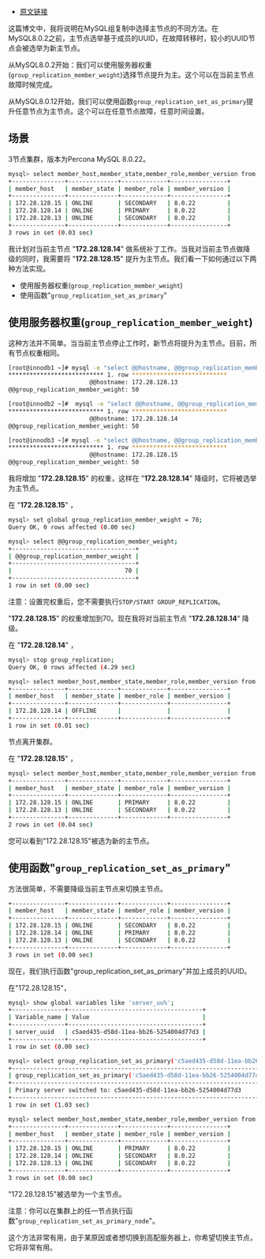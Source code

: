 - [原文链接](https://www.percona.com/blog/2021/01/11/mysql-group-replication-how-to-elect-the-new-primary-node/)

这篇博文中，我将说明在MySQL组复制中选择主节点的不同方法。在MySQL8.0.2之前，主节点选举基于成员的UUID，在故障转移时，较小的UUID节点会被选举为新主节点。

从MySQL8.0.2开始：我们可以使用服务器权重(`group_replication_member_weight`)选择节点提升为主。这个可以在当前主节点故障时候完成。

从MySQL8.0.12开始，我们可以使用函数`group_replication_set_as_primary`提升任意节点为主节点。这个可以在任意节点故障，任意时间设置。

## 场景

3节点集群，版本为Percona MySQL 8.0.22。

```bash
mysql> select member_host,member_state,member_role,member_version from performance_schema.replication_group_members;
+---------------+--------------+-------------+----------------+
| member_host   | member_state | member_role | member_version |
+---------------+--------------+-------------+----------------+
| 172.28.128.15 | ONLINE       | SECONDARY   | 8.0.22         |
| 172.28.128.14 | ONLINE       | PRIMARY     | 8.0.22         |
| 172.28.128.13 | ONLINE       | SECONDARY   | 8.0.22         |
+---------------+--------------+-------------+----------------+
3 rows in set (0.03 sec)
```

我计划对当前主节点 "**172.28.128.14**" 做系统补丁工作。当我对当前主节点做降级的同时，我需要将 "**172.28.128.15**" 提升为主节点。我们看一下如何通过以下两种方法实现。

- 使用服务器权重(`group_replication_member_weight`)
- 使用函数"`group_replication_set_as_primary`"

## 使用服务器权重(`group_replication_member_weight`)

这种方法并不简单。当当前主节点停止工作时，新节点将提升为主节点。目前，所有节点权重相同。

```bash
[root@innodb1 ~]# mysql -e "select @@hostname, @@group_replication_member_weight\G"
*************************** 1. row ***************************
                       @@hostname: 172.28.128.13
@@group_replication_member_weight: 50

[root@innodb2 ~]#  mysql -e "select @@hostname, @@group_replication_member_weight\G"
*************************** 1. row ***************************
                       @@hostname: 172.28.128.14
@@group_replication_member_weight: 50

[root@innodb3 ~]# mysql -e "select @@hostname, @@group_replication_member_weight\G"
*************************** 1. row ***************************
                       @@hostname: 172.28.128.15
@@group_replication_member_weight: 50
```

我将增加 "**172.28.128.15**" 的权重，这样在 "**172.28.128.14**" 降级时，它将被选举为主节点。

在 "**172.28.128.15**" ，

```bash
mysql> set global group_replication_member_weight = 70;
Query OK, 0 rows affected (0.00 sec)

mysql> select @@group_replication_member_weight;
+-----------------------------------+
| @@group_replication_member_weight |
+-----------------------------------+
|                                70 |
+-----------------------------------+
1 row in set (0.00 sec)
```

注意：设置完权重后，您不需要执行`STOP/START GROUP_REPLICATION`。

"**172.28.128.15**" 的权重增加到70。现在我将对当前主节点 "**172.28.128.14**" 降级。

在 "**172.28.128.14**" ，

```bash
mysql> stop group_replication;
Query OK, 0 rows affected (4.29 sec)

mysql> select member_host,member_state,member_role,member_version from performance_schema.replication_group_members;
+---------------+--------------+-------------+----------------+
| member_host   | member_state | member_role | member_version |
+---------------+--------------+-------------+----------------+
| 172.28.128.14 | OFFLINE      |             |                |
+---------------+--------------+-------------+----------------+
1 row in set (0.01 sec)
```

节点离开集群。

在 "**172.28.128.15**" ，

```bash
mysql> select member_host,member_state,member_role,member_version from performance_schema.replication_group_members;
+---------------+--------------+-------------+----------------+
| member_host   | member_state | member_role | member_version |
+---------------+--------------+-------------+----------------+
| 172.28.128.15 | ONLINE       | PRIMARY     | 8.0.22         |
| 172.28.128.13 | ONLINE       | SECONDARY   | 8.0.22         |
+---------------+--------------+-------------+----------------+
2 rows in set (0.04 sec)
```

您可以看到"172.28.128.15"被选为新的主节点。

## 使用函数"`group_replication_set_as_primary`"

方法很简单，不需要降级当前主节点来切换主节点。

```bash
+---------------+--------------+-------------+----------------+
| member_host   | member_state | member_role | member_version |
+---------------+--------------+-------------+----------------+
| 172.28.128.15 | ONLINE       | SECONDARY   | 8.0.22         |
| 172.28.128.14 | ONLINE       | PRIMARY     | 8.0.22         |
| 172.28.128.13 | ONLINE       | SECONDARY   | 8.0.22         |
+---------------+--------------+-------------+----------------+
3 rows in set (0.00 sec)
```

现在，我们执行函数"group_replication_set_as_primary"并加上成员的UUID。

在"172.28.128.15"，

```bash
mysql> show global variables like 'server_uu%';
+---------------+--------------------------------------+
| Variable_name | Value                                |
+---------------+--------------------------------------+
| server_uuid   | c5aed435-d58d-11ea-bb26-5254004d77d3 |
+---------------+--------------------------------------+
1 row in set (0.00 sec)

mysql> select group_replication_set_as_primary('c5aed435-d58d-11ea-bb26-5254004d77d3');
+--------------------------------------------------------------------------+
| group_replication_set_as_primary('c5aed435-d58d-11ea-bb26-5254004d77d3') |
+--------------------------------------------------------------------------+
| Primary server switched to: c5aed435-d58d-11ea-bb26-5254004d77d3         |
+--------------------------------------------------------------------------+
1 row in set (1.03 sec)

mysql> select member_host,member_state,member_role,member_version from performance_schema.replication_group_members;
+---------------+--------------+-------------+----------------+
| member_host   | member_state | member_role | member_version |
+---------------+--------------+-------------+----------------+
| 172.28.128.15 | ONLINE       | PRIMARY     | 8.0.22         |
| 172.28.128.14 | ONLINE       | SECONDARY   | 8.0.22         |
| 172.28.128.13 | ONLINE       | SECONDARY   | 8.0.22         |
+---------------+--------------+-------------+----------------+
3 rows in set (0.00 sec)
```

"172.28.128.15"被选举为一个主节点。

注意：你可以在集群上的任一节点执行函数"`group_replication_set_as_primary_node`"。

这个方法非常有用，由于某原因或者想切换到高配服务器上，你希望切换主节点，它将非常有用。
